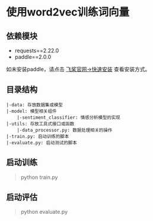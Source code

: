 # 使用word2vec训练词向量
## 依赖模块
- requests==2.22.0  
- paddle==2.0.0

如未安装paddle，请点击
  [飞桨官网->快速安装](https://www.paddlepaddle.org.cn/install/quick?docurl=/documentation/docs/zh/2.0/install/pip/windows-pip.html) 查看安装方式。
    
## 目录结构
```buildoutcfg
|-data: 存放数据集或模型
|-model: 模型相关组件
    |-sentiment_classifier: 情感分析模型的实现
|-utils: 存放工具式接口或函数
    |-data_processor.py: 数据处理相关的操作
|-train.py: 启动训练的脚本
|-evaluate.py: 启动测试的脚本
```

## 启动训练
>python train.py

## 启动评估
>python evaluate.py